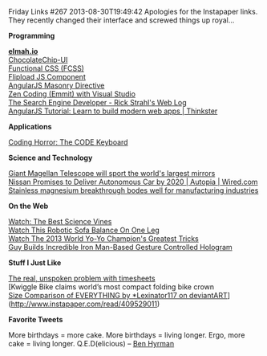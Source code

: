 Friday Links #267
2013-08-30T19:49:42
Apologies for the Instapaper links. They recently changed their interface and screwed things up royal…

**Programming**

[**elmah.io**](http://www.instapaper.com/read/409510153)  
[ChocolateChip-UI](http://www.instapaper.com/read/409589061)  
[Functional CSS (FCSS)](http://www.instapaper.com/read/408973909)  
[Flipload JS Component](http://www.instapaper.com/read/409512805)  
[AngularJS Masonry Directive](http://www.instapaper.com/read/408487975)  
[Zen Coding (Emmit) with Visual Studio](http://www.instapaper.com/read/409247088)  
[The Search Engine Developer - Rick Strahl's Web Log](http://www.instapaper.com/read/408113914)  
[AngularJS Tutorial: Learn to build modern web apps | Thinkster](http://www.instapaper.com/read/409241783)

**Applications**

[Coding Horror: The CODE Keyboard](http://www.instapaper.com/read/408987456)

**Science and Technology**

[Giant Magellan Telescope will sport the world's largest mirrors](http://www.instapaper.com/read/409257384)  
[Nissan Promises to Deliver Autonomous Car by 2020 | Autopia | Wired.com](http://www.instapaper.com/read/408821078)  
[Stainless magnesium breakthrough bodes well for manufacturing industries](http://www.instapaper.com/read/409249167)

**On the Web**

[Watch: The Best Science Vines](http://www.instapaper.com/read/408991525)  
[Watch This Robotic Sofa Balance On One Leg](http://www.instapaper.com/read/408486806)  
[Watch The 2013 World Yo-Yo Champion's Greatest Tricks](http://www.instapaper.com/read/408117514)[  
](http://www.instapaper.com/read/409529011)[Guy Builds Incredible Iron Man-Based Gesture Controlled Hologram](http://www.instapaper.com/read/409511593)

**Stuff I Just Like**

[The real, unspoken problem with timesheets](http://www.instapaper.com/read/408759381)  
[Kwiggle Bike claims world’s most compact folding bike crown  
[Size Comparison of EVERYTHING by *Lexinator117 on deviantART](http://www.instapaper.com/read/408701610)](http://www.instapaper.com/read/409529011)

**Favorite Tweets**

More birthdays = more cake. More birthdays = living longer. Ergo, more cake = living longer. Q.E.D(elicious) – [Ben Hyrman](https://twitter.com/hyrmn)
